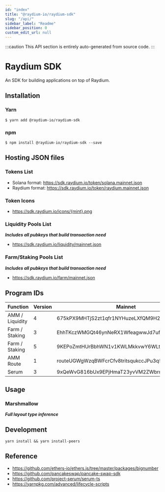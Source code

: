 ```yaml
---
id: "index"
title: "@raydium-io/raydium-sdk"
slug: "/api/"
sidebar_label: "Readme"
sidebar_position: 0
custom_edit_url: null
---
```


:::caution
This API section is entirely auto-generated from source code.
:::

# Raydium SDK

An SDK for building applications on top of Raydium.

## Installation

### Yarn

```
$ yarn add @raydium-io/raydium-sdk
```

### npm

```
$ npm install @raydium-io/raydium-sdk --save
```

## Hosting JSON files

### Tokens List

- Solana format: https://sdk.raydium.io/token/solana.mainnet.json
- Raydium format: https://sdk.raydium.io/token/raydium.mainnet.json

### Token Icons

- https://sdk.raydium.io/icons/{mint}.png

### Liquidity Pools List

**_Includes all pubkeys that build transaction need_**

- https://sdk.raydium.io/liquidity/mainnet.json

### Farm/Staking Pools List

**_Includes all pubkeys that build transaction need_**

- https://sdk.raydium.io/farm/mainnet.json

## Program IDs

| Function        | Version | Mainnet                                      |
| --------------- | ------- | -------------------------------------------- |
| AMM / Liquidity | 4       | 675kPX9MHTjS2zt1qfr1NYHuzeLXfQM9H24wFSUt1Mp8 |
| Farm / Staking  | 3       | EhhTKczWMGQt46ynNeRX1WfeagwwJd7ufHvCDjRxjo5Q |
| Farm / Staking  | 5       | 9KEPoZmtHUrBbhWN1v1KWLMkkvwY6WLtAVUCPRtRjP4z |
| AMM Route       | 1       | routeUGWgWzqBWFcrCfv8tritsqukccJPu3q5GPP3xS  |
| Serum           | 3       | 9xQeWvG816bUx9EPjHmaT23yvVM2ZWbrrpZb9PusVFin |

## Usage

### Marshmallow

**_Full layout type inference_**

## Development

```
yarn install && yarn install-peers
```

## Reference

- https://github.com/ethers-io/ethers.js/tree/master/packages/bignumber
- https://github.com/pancakeswap/pancake-swap-sdk
- https://github.com/project-serum/serum-ts
- https://yarnpkg.com/advanced/lifecycle-scripts
